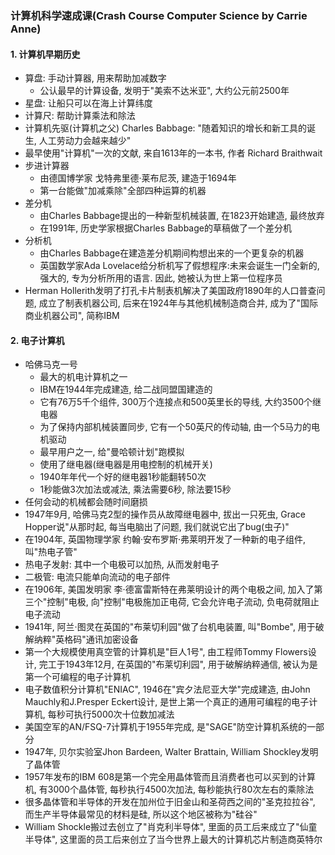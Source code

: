 ### 计算机科学速成课(Crash Course Computer Science by Carrie Anne)
#### 1. 计算机早期历史
   * 算盘: 手动计算器, 用来帮助加减数字
       * 公认最早的计算设备, 发明于"美索不达米亚", 大约公元前2500年
   * 星盘: 让船只可以在海上计算纬度
   * 计算尺: 帮助计算乘法和除法
   * 计算机先驱(计算机之父) Charles Babbage: "随着知识的增长和新工具的诞生, 人工劳动力会越来越少"
   * 最早使用"计算机"一次的文献, 来自1613年的一本书, 作者 Richard Braithwait
   * 步进计算器
       * 由德国博学家 戈特弗里德·莱布尼茨, 建造于1694年
       * 第一台能做"加减乘除"全部四种运算的机器 
   * 差分机
       * 由Charles Babbage提出的一种新型机械装置, 在1823开始建造, 最终放弃
       * 在1991年, 历史学家根据Charles Babbage的草稿做了一个差分机
   * 分析机
       * 由Charles Babbage在建造差分机期间构想出来的一个更复杂的机器
       * 英国数学家Ada Lovelace给分析机写了假想程序:未来会诞生一门全新的, 强大的, 专为分析所用的语言. 因此, 她被认为世上第一位程序员
   * Herman Hollerith发明了打孔卡片制表机解决了美国政府1890年的人口普查问题, 成立了制表机器公司, 后来在1924年与其他机械制造商合并, 成为了"国际商业机器公司", 简称IBM
#### 2. 电子计算机
   * 哈佛马克一号
       * 最大的机电计算机之一
       * IBM在1944年完成建造, 给二战同盟国建造的
       * 它有76万5千个组件, 300万个连接点和500英里长的导线, 大约3500个继电器
       * 为了保持内部机械装置同步, 它有一个50英尺的传动轴, 由一个5马力的电机驱动
       * 最早用户之一, 给"曼哈顿计划"跑模拟
       * 使用了继电器(继电器是用电控制的机械开关)
       * 1940年年代一个好的继电器1秒能翻转50次
       * 1秒能做3次加法或减法, 乘法需要6秒, 除法要15秒
   * 任何会动的机械都会随时间磨损
   * 1947年9月, 哈佛马克2型的操作员从故障继电器中, 拔出一只死虫, Grace Hopper说"从那时起, 每当电脑出了问题, 我们就说它出了bug(虫子)"
   * 在1904年, 英国物理学家 约翰·安布罗斯·弗莱明开发了一种新的电子组件, 叫"热电子管"
   * 热电子发射: 其中一个电极可以加热, 从而发射电子
   * 二极管: 电流只能单向流动的电子部件
   * 在1906年, 美国发明家 李·德富雷斯特在弗莱明设计的两个电极之间, 加入了第三个"控制"电极, 向"控制"电极施加正电荷, 它会允许电子流动, 负电荷就阻止电子流动
   * 1941年, 阿兰·图灵在英国的"布莱切利园"做了台机电装置, 叫"Bombe", 用于破解纳粹"英格码"通讯加密设备
   * 第一个大规模使用真空管的计算机是"巨人1号", 由工程师Tommy Flowers设计, 完工于1943年12月, 在英国的"布莱切利园", 用于破解纳粹通信, 被认为是第一个可编程的电子计算机
   * 电子数值积分计算机"ENIAC", 1946在"宾夕法尼亚大学"完成建造, 由John Mauchly和J.Presper Eckert设计, 是世上第一个真正的通用可编程的电子计算机, 每秒可执行5000次十位数加减法
   * 美国空军的AN/FSQ-7计算机于1955年完成, 是"SAGE"防空计算机系统的一部分
   * 1947年, 贝尔实验室Jhon Bardeen, Walter Brattain, William Shockley发明了晶体管
   * 1957年发布的IBM 608是第一个完全用晶体管而且消费者也可以买到的计算机, 有3000个晶体管, 每秒执行4500次加法, 每秒能执行80次左右的乘除法
   * 很多晶体管和半导体的开发在加州位于旧金山和圣荷西之间的"圣克拉拉谷", 而生产半导体最常见的材料是硅, 所以这个地区被称为"硅谷"
   * William Shockle搬过去创立了"肖克利半导体", 里面的员工后来成立了"仙童半导体", 这里面的员工后来创立了当今世界上最大的计算机芯片制造商英特尔
